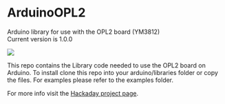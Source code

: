 # ArduinoOPL2
Arduino library for use with the OPL2 board (YM3812)  
Current version is 1.0.0

![](https://raw.githubusercontent.com/DhrBaksteen/ArduinoOPL2/master/OPL2_board.JPG)

This repo contains the Library code needed to use the OPL2 board on Arduino. To install clone this repo into your arduino/libraries folder or copy the files. For examples please refer to the examples folder.

For more info visit the [Hackaday project page](https://hackaday.io/project/18995-opl2-audio-board-for-arduino-raspberry-pi).
